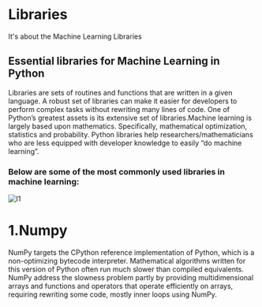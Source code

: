 # Libraries
It's about the Machine Learning Libraries
## Essential libraries for Machine Learning in Python
Libraries are sets of routines and functions that are written in a given language. A robust set of libraries can make it easier for developers to perform complex tasks without rewriting many lines of code.
One of Python’s greatest assets is its extensive set of libraries.Machine learning is largely based upon mathematics. Specifically, mathematical optimization, statistics and probability. Python libraries help researchers/mathematicians who are less equipped with developer knowledge to easily “do machine learning”.
### Below are some of the most commonly used libraries in machine learning:
![l1](https://user-images.githubusercontent.com/42317258/51082414-55620d80-172c-11e9-9f92-69879f2bd67d.PNG)

# 1.Numpy
NumPy targets the CPython reference implementation of Python, which is a non-optimizing bytecode interpreter. Mathematical algorithms written for this version of Python often run much slower than compiled equivalents. NumPy address the slowness problem partly by providing multidimensional arrays and functions and operators that operate efficiently on arrays, requiring rewriting some code, mostly inner loops using NumPy.
